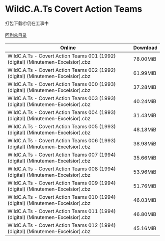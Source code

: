 # WildC.A.Ts Covert Action Teams

打包下载📦仍在工事中

[回到总目录](/Catalogs.md)



Online | Download
--- | ---
WildC.A.Ts - Covert Action Teams 001 (1992) (digital) (Minutemen-Excelsior).cbz | 78.00MiB
WildC.A.Ts - Covert Action Teams 002 (1992) (digital) (Minutemen-Excelsior).cbz | 61.99MiB
WildC.A.Ts - Covert Action Teams 000 (1993) (digital) (Minutemen-Excelsior).cbz | 37.28MiB
WildC.A.Ts - Covert Action Teams 003 (1993) (digital) (Minutemen-Excelsior).cbz | 40.24MiB
WildC.A.Ts - Covert Action Teams 004 (1993) (digital) (Minutemen-Excelsior).cbz | 31.43MiB
WildC.A.Ts - Covert Action Teams 005 (1993) (digital) (Minutemen-Excelsior).cbz | 48.18MiB
WildC.A.Ts - Covert Action Teams 006 (1993) (digital) (Minutemen-Excelsior).cbz | 38.98MiB
WildC.A.Ts - Covert Action Teams 007 (1994) (digital) (Minutemen-Excelsior).cbz | 35.66MiB
WildC.A.Ts - Covert Action Teams 008 (1994) (digital) (Minutemen-Excelsior).cbz | 53.96MiB
WildC.A.Ts - Covert Action Teams 009 (1994) (digital) (Minutemen-Excelsior).cbz | 51.76MiB
WildC.A.Ts - Covert Action Teams 010 (1994) (digital) (Minutemen-Excelsior).cbz | 46.03MiB
WildC.A.Ts - Covert Action Teams 011 (1994) (digital) (Minutemen-Excelsior).cbz | 46.80MiB
WildC.A.Ts - Covert Action Teams 012 (1994) (digital) (Minutemen-Excelsior).cbz | 45.16MiB